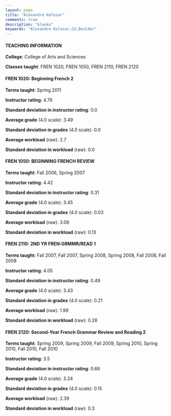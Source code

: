 ```yaml
---
layout: page
title: "Alexandre Kolesar" 
comments: true
description: "blanks"
keywords: "Alexandre Kolesar,CU,Boulder"
---
```

<head>
<script src="https://ajax.googleapis.com/ajax/libs/jquery/2.1.3/jquery.min.js"></script>
<script src="https://dl.dropboxusercontent.com/s/pc42nxpaw1ea4o9/highcharts.js?dl=0"></script>
<!-- <script src="../assets/js/highcharts.js"></script> -->
<style type="text/css">@font-face {
	font-family: "Bebas Neue";
	src: url(https://www.filehosting.org/file/details/544349/BebasNeue Regular.otf) format("opentype");
	}
	h1.Bebas { 
		font-family: "Bebas Neue", Verdana, Tahoma;
	}
</style>
</head>
	   
#### TEACHING INFORMATION

**College**: College of Arts and Sciences

**Classes taught**: FREN 1020, FREN 1050, FREN 2110, FREN 2120

#### FREN 1020: Beginning French 2

**Terms taught**: Spring 2011

**Instructor rating**: 4.76

**Standard deviation in instructor rating**: 0.0

**Average grade** (4.0 scale): 3.49

**Standard deviation in grades** (4.0 scale): 0.0

**Average workload** (raw): 2.7

**Standard deviation in workload** (raw): 0.0

#### FREN 1050: BEGINNING FRENCH REVIEW

**Terms taught**: Fall 2006, Spring 2007

**Instructor rating**: 4.42

**Standard deviation in instructor rating**: 0.31

**Average grade** (4.0 scale): 3.45

**Standard deviation in grades** (4.0 scale): 0.03

**Average workload** (raw): 3.06

**Standard deviation in workload** (raw): 0.13

#### FREN 2110: 2ND YR FREN:GRMMR/READ 1

**Terms taught**: Fall 2007, Fall 2007, Spring 2008, Spring 2008, Fall 2008, Fall 2008

**Instructor rating**: 4.05

**Standard deviation in instructor rating**: 0.49

**Average grade** (4.0 scale): 3.43

**Standard deviation in grades** (4.0 scale): 0.21

**Average workload** (raw): 1.99

**Standard deviation in workload** (raw): 0.26

#### FREN 2120: Second-Year French Grammar Review and Reading 2

**Terms taught**: Spring 2009, Spring 2009, Fall 2009, Spring 2010, Spring 2010, Fall 2010, Fall 2010

**Instructor rating**: 3.5

**Standard deviation in instructor rating**: 0.66

**Average grade** (4.0 scale): 3.24

**Standard deviation in grades** (4.0 scale): 0.15

**Average workload** (raw): 2.39

**Standard deviation in workload** (raw): 0.3

